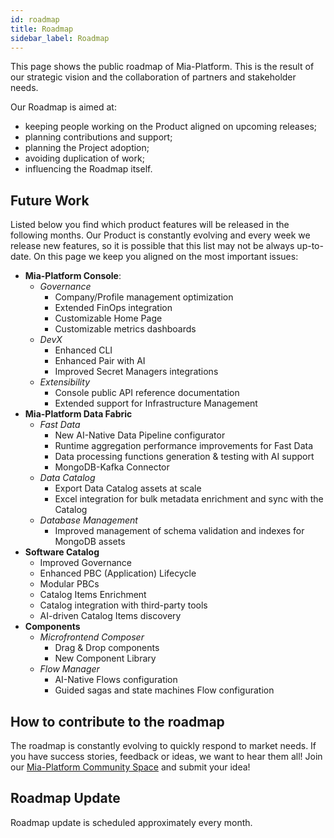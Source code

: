 ```yaml
---
id: roadmap
title: Roadmap
sidebar_label: Roadmap
---
```


This page shows the public roadmap of Mia-Platform. This is the result of our strategic vision and the collaboration of partners and stakeholder needs.

Our Roadmap is aimed at:

- keeping people working on the Product aligned on upcoming releases;
- planning contributions and support;
- planning the Project adoption;
- avoiding duplication of work;
- influencing the Roadmap itself.

## Future Work

Listed below you find which product features will be released in the following months.
Our Product is constantly evolving and every week we release new features, so it is possible that this list may not be always up-to-date.
On this page we keep you aligned on the most important issues:

- **Mia-Platform Console**:
  - _Governance_  
    - Company/Profile management optimization
    - Extended FinOps integration
    - Customizable Home Page
    - Customizable metrics dashboards
  - _DevX_
    - Enhanced CLI
    - Enhanced Pair with AI
    - Improved Secret Managers integrations
  - _Extensibility_
    - Console public API reference documentation
    - Extended support for Infrastructure Management
- **Mia-Platform Data Fabric**
  - _Fast Data_
    - New AI-Native Data Pipeline configurator
    - Runtime aggregation performance improvements for Fast Data
    - Data processing functions generation & testing with AI support
    - MongoDB-Kafka Connector
  - _Data Catalog_
    - Export Data Catalog assets at scale
    - Excel integration for bulk metadata enrichment and sync with the Catalog
  - _Database Management_
    - Improved management of schema validation and indexes for MongoDB assets
- **Software Catalog**
  - Improved Governance
  - Enhanced PBC (Application) Lifecycle
  - Modular PBCs
  - Catalog Items Enrichment
  - Catalog integration with third-party tools
  - AI-driven Catalog Items discovery
- **Components**
  - _Microfrontend Composer_
    - Drag & Drop components
    - New Component Library
  - _Flow Manager_
    - AI-Native Flows configuration
    - Guided sagas and state machines Flow configuration

## How to contribute to the roadmap

The roadmap is constantly evolving to quickly respond to market needs.
If you have success stories, feedback or ideas, we want to hear them all!
Join our [Mia-Platform Community Space](https://github.com/mia-platform/community/discussions) and submit your idea!

## Roadmap Update

Roadmap update is scheduled approximately every month.
